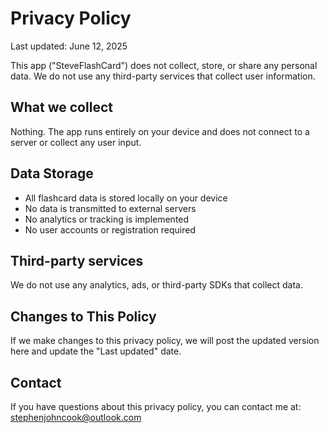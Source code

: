 # Privacy Policy

Last updated: June 12, 2025

This app ("SteveFlashCard") does not collect, store, or share any personal data. We do not use any third-party services that collect user information.

## What we collect
Nothing. The app runs entirely on your device and does not connect to a server or collect any user input.

## Data Storage
- All flashcard data is stored locally on your device
- No data is transmitted to external servers
- No analytics or tracking is implemented
- No user accounts or registration required

## Third-party services
We do not use any analytics, ads, or third-party SDKs that collect data.

## Changes to This Policy
If we make changes to this privacy policy, we will post the updated version here and update the "Last updated" date.

## Contact
If you have questions about this privacy policy, you can contact me at:
stephenjohncook@outlook.com 